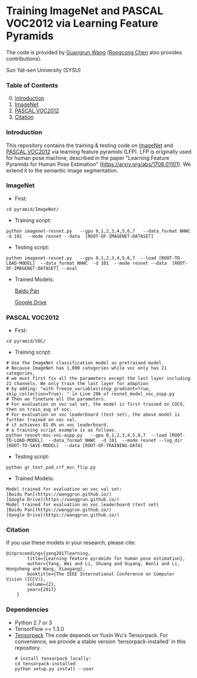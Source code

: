 # Training ImageNet and PASCAL VOC2012 via Learning Feature Pyramids

The code is provided by [Guangrun Wang](https://wanggrun.github.io/) ([Rongcong Chen](http://www.sysu-hcp.net/people/) also provides contributions).

Sun Yat-sen University (SYSU)

### Table of Contents
0. [Introduction](#introduction)
0. [ImageNet](#imagenet)
0. [PASCAL VOC2012](#voc)
0. [Citation](#citation)

### Introduction

This repository contains the training & testing code on [ImageNet](http://image-net.org/challenges/LSVRC/2015/) and [PASCAL VOC2012](http://host.robots.ox.ac.uk:8080/leaderboard/displaylb.php?challengeid=11&compid=6) via learning feature pyramids (LFP). LFP is originally used for human pose machine, described in the paper "Learning Feature Pyramids for Human Pose Estimation" (https://arxiv.org/abs/1708.01101). We extend it to the semantic image segmentation.

### ImageNet

+ First:
```
cd pyramid/ImageNet/ 
```

+ Training script:
```
python imagenet-resnet.py   --gpu 0,1,2,3,4,5,6,7   --data_format NHWC  -d 101  --mode resnet --data  [ROOT-OF-IMAGENET-DATASET]
```

+ Testing script:
```
python imagenet-resnet.py   --gpu 0,1,2,3,4,5,6,7  --load [ROOT-TO-LOAD-MODEL]  --data_format NHWC  -d 101  --mode resnet --data  [ROOT-OF-IMAGENET-DATASET] --eval
```

+ Trained Models:

   [Baidu Pan](https://wanggrun.github.io/)

   [Google Drive](https://wanggrun.github.io/)

### PASCAL VOC2012

+ First:
```
cd pyramid/VOC/
```

+ Training script:
```
# Use the ImageNet classification model as pretrained model.
# Because ImageNet has 1,000 categories while voc only has 21 categories, 
# we must first fix all the parameters except the last layer including 21 channels. We only train the last layer for adaption
# by adding: "with freeze_variables(stop_gradient=True, skip_collection=True): " in Line 206 of resnet_model_voc_aspp.py
# Then we finetune all the parameters.
# For evaluation on voc val set, the model is first trained on COCO, then on train_aug of voc. 
# For evaluation on voc leaderboard (test set), the above model is further trained on voc val.
# it achieves 81.0% on voc leaderboard.
# a training script example is as follows.
python resnet-msc-voc-aspp.py   --gpu 0,1,2,3,4,5,6,7  --load [ROOT-TO-LOAD-MODEL]  --data_format NHWC  -d 101  --mode resnet --log_dir [ROOT-TO-SAVE-MODEL]  --data [ROOT-OF-TRAINING-DATA]
```

+ Testing script:
```
python gr_test_pad_crf_msc_flip.py 
```

+ Trained Models:
```
Model trained for evaluation on voc val set:
[Baidu Pan](https://wanggrun.github.io/)
[Google Drive](https://wanggrun.github.io/)
Model trained for evaluation on voc leaderboard (test set)
[Baidu Pan](https://wanggrun.github.io/)
[Google Drive](https://wanggrun.github.io/)
```

### Citation

If you use these models in your research, please cite:

	@inproceedings{yang2017learning,
            title={Learning feature pyramids for human pose estimation},
            author={Yang, Wei and Li, Shuang and Ouyang, Wanli and Li, Hongsheng and Wang, Xiaogang},
            booktitle={The IEEE International Conference on Computer Vision (ICCV)},
            volume={2},
            year={2017}
        }

### Dependencies
+ Python 2.7 or 3
+ TensorFlow >= 1.3.0
+ [Tensorpack](https://github.com/ppwwyyxx/tensorpack)
   The code depends on Yuxin Wu's Tensorpack. For convenience, we provide a stable version 'tensorpack-installed' in this repository. 
   ```
   # install tensorpack locally:
   cd tensorpack-installed
   python setup.py install --user
   ```

